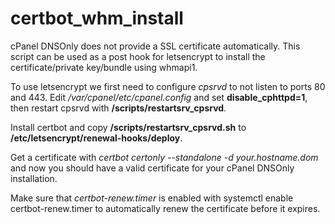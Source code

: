 # certbot_whm_install
cPanel DNSOnly does not provide a SSL certificate automatically. This script can be used as a post hook for letsencrypt to install the certificate/private key/bundle using whmapi1.

To use letsencrypt we first need to configure *cpsrvd* to not listen to ports 80 and 443. Edit */var/cpanel/etc/cpanel.config* and set **disable_cphttpd=1**, then restart cpsrvd with **/scripts/restartsrv_cpsrvd**.

Install certbot and copy **/scripts/restartsrv_cpsrvd.sh** to **/etc/letsencrypt/renewal-hooks/deploy**.

Get a certificate with *certbot certonly --standalone -d your.hostname.dom* and now you should have a valid certificate for your cPanel DNSOnly installation.

Make sure that *certbot-renew.timer* is enabled with systemctl enable certbot-renew.timer to automatically renew the certificate before it expires.
